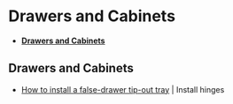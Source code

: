 # Drawers and Cabinets

* [**Drawers and Cabinets**](#drawers-and-cabinets)

## Drawers and Cabinets
* [How to install a false-drawer tip-out tray](http://www.lowes.com/projects/organize-store-and-move/hidden-storage-kitchen-tipout-drawer/project) | Install hinges
